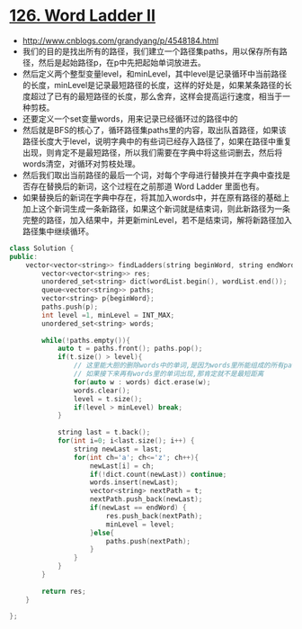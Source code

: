 # [126. Word Ladder II](https://leetcode.com/problems/word-ladder-ii/description/)
* http://www.cnblogs.com/grandyang/p/4548184.html
* 我们的目的是找出所有的路径，我们建立一个路径集paths，用以保存所有路径，然后是起始路径p，在p中先把起始单词放进去。
*  然后定义两个整型变量level，和minLevel，其中level是记录循环中当前路径的长度，minLevel是记录最短路径的长度，这样的好处是，如果某条路径的长度超过了已有的最短路径的长度，那么舍弃，这样会提高运行速度，相当于一种剪枝。
*  还要定义一个set变量words，用来记录已经循环过的路径中的
*  然后就是BFS的核心了，循环路径集paths里的内容，取出队首路径，如果该路径长度大于level，说明字典中的有些词已经存入路径了，如果在路径中重复出现，则肯定不是最短路径，所以我们需要在字典中将这些词删去，然后将words清空，对循环对剪枝处理。
*  然后我们取出当前路径的最后一个词，对每个字母进行替换并在字典中查找是否存在替换后的新词，这个过程在之前那道 Word Ladder 里面也有。
*  如果替换后的新词在字典中存在，将其加入words中，并在原有路径的基础上加上这个新词生成一条新路径，如果这个新词就是结束词，则此新路径为一条完整的路径，加入结果中，并更新minLevel，若不是结束词，解将新路径加入路径集中继续循环。

```c++
class Solution {
public:
    vector<vector<string>> findLadders(string beginWord, string endWord, vector<string>& wordList) {
        vector<vector<string>> res;
        unordered_set<string> dict(wordList.begin(), wordList.end());
        queue<vector<string>> paths;
        vector<string> p{beginWord};
        paths.push(p);
        int level =1, minLevel = INT_MAX;
        unordered_set<string> words;
        
        while(!paths.empty()){
            auto t = paths.front(); paths.pop();
            if(t.size() > level){
                // 这里能大胆的删除words中的单词,是因为words里所能组成的所有path都已经进入队列了
                // 如果接下来再有words里的单词出现,那肯定就不是最短距离
                for(auto w : words) dict.erase(w); 
                words.clear();
                level = t.size();
                if(level > minLevel) break;
            }
            
            string last = t.back();
            for(int i=0; i<last.size(); i++) {
                string newLast = last;
                for(int ch='a'; ch<='z'; ch++){
                    newLast[i] = ch;
                    if(!dict.count(newLast)) continue;
                    words.insert(newLast);
                    vector<string> nextPath = t;
                    nextPath.push_back(newLast);
                    if(newLast == endWord) {
                        res.push_back(nextPath);
                        minLevel = level;
                    }else{
                        paths.push(nextPath);
                    }
                }
            }
        }
        
        return res;
    }
    
};
```
